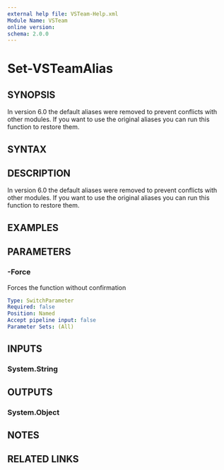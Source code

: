 ```yaml
---
external help file: VSTeam-Help.xml
Module Name: VSTeam
online version:
schema: 2.0.0
---
```


# Set-VSTeamAlias

## SYNOPSIS

In version 6.0 the default aliases were removed to prevent conflicts with other modules. If you want to use the original aliases you can run this function to restore them.

## SYNTAX

## DESCRIPTION

In version 6.0 the default aliases were removed to prevent conflicts with other modules. If you want to use the original aliases you can run this function to restore them.

## EXAMPLES

## PARAMETERS

### -Force

Forces the function without confirmation

```yaml
Type: SwitchParameter
Required: false
Position: Named
Accept pipeline input: false
Parameter Sets: (All)
```

## INPUTS

### System.String

## OUTPUTS

### System.Object

## NOTES

## RELATED LINKS

